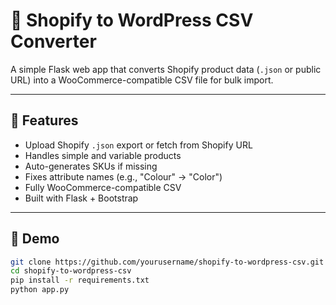 # 🛒 Shopify to WordPress CSV Converter

A simple Flask web app that converts Shopify product data (`.json` or public URL) into a WooCommerce-compatible CSV file for bulk import.

---

## 🚀 Features

- Upload Shopify `.json` export or fetch from Shopify URL
- Handles simple and variable products
- Auto-generates SKUs if missing
- Fixes attribute names (e.g., "Colour" → "Color")
- Fully WooCommerce-compatible CSV
- Built with Flask + Bootstrap

---

## 🧪 Demo

```bash
git clone https://github.com/yourusername/shopify-to-wordpress-csv.git
cd shopify-to-wordpress-csv
pip install -r requirements.txt
python app.py
